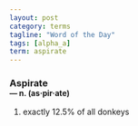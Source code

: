 ```yaml
---
layout: post
category: terms
tagline: "Word of the Day"
tags: [alpha_a]
term: aspirate
---
```


<h3>Aspirate<br/> <small>&mdash; n. (as<span>&middot;</span>pir<span>&middot;</span>ate)</small></h3>
<p><ol>
<li>exactly 12.5% of all donkeys</li>
</ol></p>
